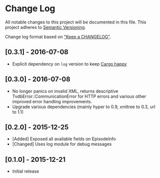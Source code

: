 # Change Log
All notable changes to this project will be documented in this file.
This project adheres to [Semantic Versioning](http://semver.org/).

Change log format based on
["Keep a CHANGELOG"](http://keepachangelog.com/).

## [0.3.1] - 2016-07-08
- Explicit dependency on `log` version to keep [Cargo happy](http://doc.crates.io/faq.html#can-libraries-use--as-a-version-for-their-dependencies)

## [0.3.0] - 2016-07-08
- No longer panics on invalid XML, returns descriptive
  TvdbError::CommunicationError for HTTP errors and various other improved
  error handling improvements.
- Upgrade various dependencies (mainly hyper to 0.9, xmltree to 0.3, url to 1.1)

## [0.2.0] - 2015-12-25
- [Added] Exposed all available fields on EpisodeInfo
- [Changed] Uses log module for debug messages

## [0.1.0] - 2015-12-21
- Initial release
